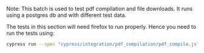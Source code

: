 Note:
This batch is used to test pdf compilation and file downloads. It runs using a postgres db and with different test data.

The tests in this section will need firefox to run properly. Hence you need to run the tests using:
```bash
cypress run --spec "cypress/integration/pdf_compilation/pdf_compile.js"  -b firefox --headless
```
